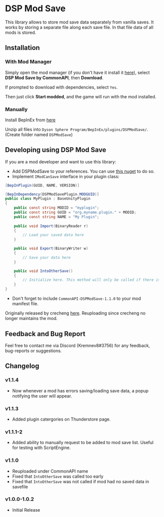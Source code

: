 # DSP Mod Save

This library allows to store mod save data separately from vanilla saves. It works by storing a separate file along each save file. In that file data of all mods is stored.

## Installation
### With Mod Manager

Simply open the mod manager (if you don't have it install it [here](https://dsp.thunderstore.io/package/ebkr/r2modman/)), select **DSP Mod Save by CommonAPI**, then **Download**.

If prompted to download with dependencies, select `Yes`.

Then just click **Start modded**, and the game will run with the mod installed.

### Manually
Install BepInEx from [here](https://dsp.thunderstore.io/package/xiaoye97/BepInEx/)<br/>

Unzip all files into `Dyson Sphere Program/BepInEx/plugins/DSPModSave/`. (Create folder named `DSPModSave`)<br/>

## Developing using DSP Mod Save
If you are a mod developer and want to use this library:
- Add DSPModSave to your references. You can use [this nuget](https://www.nuget.org/packages/DysonSphereProgram.Modding.DSPModSave/) to do so.
- Implement `IModCanSave` interface in your plugin class:
```cs
[BepInPlugin(GUID, NAME, VERSION)]

[BepInDependency(DSPModSavePlugin.MODGUID)]
public class MyPlugin : BaseUnityPlugin
{
    public const string MODID = "myplugin";
    public const string GUID = "org.myname.plugin." + MODID;
    public const string NAME = "My Plugin";
    
    public void Import(BinaryReader r)
    {
        // Load your saved data here
    }

    public void Export(BinaryWriter w)
    {
        // Save your data here
    }

    public void IntoOtherSave()
    {
        // Initialize here. This method will only be called if there is no saved data.
    }
}
```
- Don't forget to include `CommonAPI-DSPModSave-1.1.0` to your mod manifest file.

Originally released by crecheng [here](https://dsp.thunderstore.io/package/crecheng/DSPModSave/). Reuploading since crecheng no longer maintains the mod.

## Feedback and Bug Report
Feel free to contact me via Discord (Kremnev8#3756) for any feedback, bug-reports or suggestions.

## Changelog
### v1.1.4
- Now whenever a mod has errors saving/loading save data, a popup notifying the user will appear.
### v1.1.3
- Added plugin catergories on Thunderstore page.
### v1.1.1-2
- Added ability to manually request to be added to mod save list. Useful for testing with ScriptEngine.
### v1.1.0
- Reuploaded under CommonAPI name
- Fixed that `IntoOtherSave` was called too early
- Fixed that `IntoOtherSave` was not called if mod had no saved data in savefile
### v1.0.0-1.0.2
- Initial Release